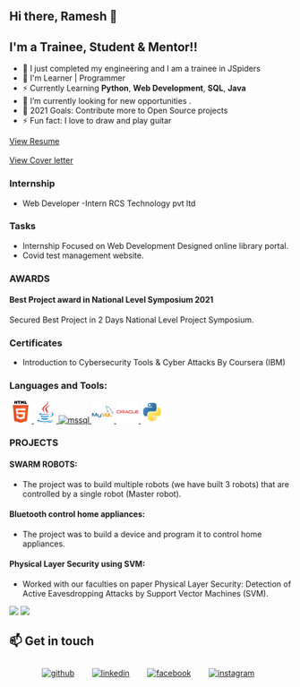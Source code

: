 ## Hi there, Ramesh 👋

## I'm a Trainee, Student & Mentor!!
- 🔭 I just completed my engineering and I am a trainee in JSpiders
- 🌱 I'm Learner | Programmer 
- ⚡  Currently Learning **Python**, **Web Development**, **SQL**, **Java**
- 👯 I’m currently looking for new opportunities .
- 🥅 2021 Goals: Contribute more to Open Source projects
- ⚡ Fun fact: I love to draw and play guitar 

<a href="https://drive.google.com/file/d/1fm1uMQCodEq9kb2HuIzOS0octUyrK-EB/view?usp=sharing">View Resume</a>
<br>
<br>
<a href="https://drive.google.com/file/d/15N5d_Wd_TeiQUirVq029LW9hSqafT-1D/view?usp=sharing">View Cover letter</a>


### Internship
- Web Developer -Intern RCS Technology pvt ltd
### Tasks
- Internship Focused on Web Development Designed 
online library portal.
- Covid test management website.

### AWARDS
#### Best Project award in National Level Symposium 2021
Secured Best Project in 2 Days National Level Project Symposium.



### Certificates
- Introduction to Cybersecurity Tools & Cyber Attacks By Coursera (IBM) 




<h3 align="left">Languages and Tools:</h3>
<p align="left"> <a href="https://www.w3.org/html/" target="_blank"> <img src="https://raw.githubusercontent.com/devicons/devicon/master/icons/html5/html5-original-wordmark.svg" alt="html5" width="40" height="40"/> </a> <a href="https://www.java.com" target="_blank"> <img src="https://raw.githubusercontent.com/devicons/devicon/master/icons/java/java-original.svg" alt="java" width="40" height="40"/> </a> <a href="https://www.microsoft.com/en-us/sql-server" target="_blank"> <img src="https://www.svgrepo.com/show/303229/microsoft-sql-server-logo.svg" alt="mssql" width="40" height="40"/> </a> <a href="https://www.mysql.com/" target="_blank"> <img src="https://raw.githubusercontent.com/devicons/devicon/master/icons/mysql/mysql-original-wordmark.svg" alt="mysql" width="40" height="40"/> </a> <a href="https://www.oracle.com/" target="_blank"> <img src="https://raw.githubusercontent.com/devicons/devicon/master/icons/oracle/oracle-original.svg" alt="oracle" width="40" height="40"/> </a> <a href="https://www.python.org" target="_blank"> <img src="https://raw.githubusercontent.com/devicons/devicon/master/icons/python/python-original.svg" alt="python" width="40" height="40"/> </a> </p>

### PROJECTS
 #### SWARM ROBOTS: 
 - The project was to build multiple robots (we have built 3 robots) that are controlled by a single robot (Master robot).
#### Bluetooth control home appliances: 
- The project was to build a device and program it to control home appliances.
#### Physical Layer Security using SVM:
- Worked with our faculties on paper Physical Layer Security: Detection of Active Eavesdropping Attacks by Support Vector Machines (SVM).


 ![](https://img.shields.io/badge/-Raspberry%20Pi-C51A4A?style=for-the-badge&logo=Raspberry-Pi) ![](https://img.shields.io/badge/-Arduino-00979D?style=for-the-badge&logo=Arduino&logoColor=white)
 
## 📫 Get in touch
<p align="center">
	<a href="https://github.com/ramesh-lg"><img alt="github" width="6%" style="padding:10px" src="https://img.icons8.com/small/60/000000/github.png"/></a> &nbsp;
	<a href="https://www.linkedin.com/in/ramesh-lg/"><img alt="linkedin" width="6%" style="padding:10px" src="https://img.icons8.com/small/60/000000/linkedin.png"/></a> &nbsp;
	<a href="https://www.facebook.com/RAMESH.RAM45/"><img alt="facebook" width="6%" style="padding:10px" src="https://img.icons8.com/small/60/000000/facebook-new.png"/></a> &nbsp;
	<a href="https://www.instagram.com/r_a_m_e_s_h._l/"><img alt="instagram" width="6%" style="padding:10px" src="https://img.icons8.com/small/60/000000/instagram.png"/></a> &nbsp;


</p>

